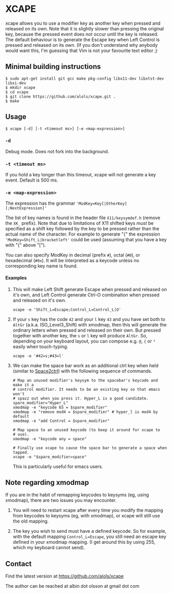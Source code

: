 XCAPE
=====

xcape allows you to use a modifier key as another key when pressed and
released on its own. Note that it is slightly slower than pressing the
original key, because the pressed event does not occur until the key is
released. The default behaviour is to generate the Escape key when Left
Control is pressed and released on its own. (If you don't understand why
anybody would want this, I'm guessing that Vim is not your favourite text
editor ;)

Minimal building instructions
-----------------------------

    $ sudo apt-get install git gcc make pkg-config libx11-dev libxtst-dev libxi-dev
    $ mkdir xcape
    $ cd xcape
    $ git clone https://github.com/alols/xcape.git .
    $ make

Usage
-----
    $ xcape [-d] [-t <timeout ms>] [-e <map-expression>]

### `-d`

Debug mode. Does not fork into the background.

### `-t <timeout ms>`

If you hold a key longer than this timeout, xcape will not generate a key
event. Default is 500 ms.

### `-e <map-expression>`

The expression has the grammar `'ModKey=Key[|OtherKey][;NextExpression]'`

The list of key names is found in the header file `X11/keysymdef.h` (remove
the `XK_` prefix). Note that due to limitations of X11 shifted keys *must*
be specified as a shift key followed by the key to be pressed rather than
the actual name of the character. For example to generate "{" the
expression `'ModKey=Shift_L|bracketleft'` could be used (assuming that you
have a key with "{" above "[").

You can also specify ModKey in decimal (prefix `#`), octal (`#0`), or
hexadecimal (`#0x`). It will be interpreted as a keycode unless no corresponding
key name is found.

#### Examples

1.  This will make Left Shift generate Escape when pressed and released on
    it's own, and Left Control generate Ctrl-O combination when pressed and
    released on it's own.

        xcape -e 'Shift_L=Escape;Control_L=Control_L|O'

2.  If your `s` key has the code `42` and your `l` key `43` and you have set both
    to `AltGr` (a.k.a. ISO_Level3_Shift) with xmodmap, then this will generate the
    ordinary letters when pressed and released on their own. But pressed together
    with another key, the `s` or `l` key will produce `AltGr`. So, depending on your
    keyboard layout, you can compose e.g. `@`, `{` or `³` easily when touch-typing.

        xcape -e '#42=s;#43=l'

3.  We can make the space bar work as an additional ctrl key when held
    (similar to [Space2ctrl](https://github.com/r0adrunner/Space2Ctrl))
    with the following sequence of commands.

        # Map an unused modifier's keysym to the spacebar's keycode and make it a
        # control modifier. It needs to be an existing key so that emacs won't
        # spazz out when you press it. Hyper_L is a good candidate.
        spare_modifier="Hyper_L"
        xmodmap -e "keycode 65 = $spare_modifier"
        xmodmap -e "remove mod4 = $spare_modifier" # hyper_l is mod4 by default
        xmodmap -e "add Control = $spare_modifier"

        # Map space to an unused keycode (to keep it around for xcape to
        # use).
        xmodmap -e "keycode any = space"

        # Finally use xcape to cause the space bar to generate a space when tapped.
        xcape -e "$spare_modifier=space"

    This is particularly useful for emacs users.


Note regarding xmodmap
----------------------

If you are in the habit of remapping keycodes to keysyms (eg, using xmodmap),
there are two issues you may encounter.

1. You will need to restart xcape after every time you modify the mapping from
   keycodes to keysyms (eg, with xmodmap), or xcape will still use the old
   mapping.

2. The key you wish to send must have a defined keycode. So for example, with
   the default mapping `Control_L=Escape`, you still need an escape key defined
   in your xmodmap mapping. (I get around this by using 255, which my keyboard
   cannot send).

Contact
-------

Find the latest version at
https://github.com/alols/xcape

The author can be reached at
albin dot olsson at gmail dot com
